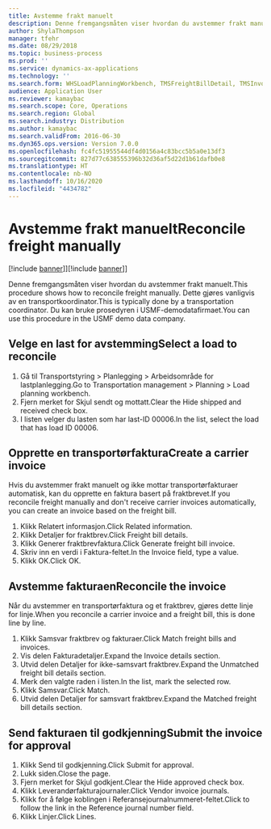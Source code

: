 ```yaml
---
title: Avstemme frakt manuelt
description: Denne fremgangsmåten viser hvordan du avstemmer frakt manuelt.
author: ShylaThompson
manager: tfehr
ms.date: 08/29/2018
ms.topic: business-process
ms.prod: ''
ms.service: dynamics-ax-applications
ms.technology: ''
ms.search.form: WHSLoadPlanningWorkbench, TMSFreightBillDetail, TMSInvoiceTable, TMSFreightBillInvoiceReconcile, TMSInvoiceJournal, LedgerJournalTable, LedgerJournalTransDaily, TMSFBDetailReconcile
audience: Application User
ms.reviewer: kamaybac
ms.search.scope: Core, Operations
ms.search.region: Global
ms.search.industry: Distribution
ms.author: kamaybac
ms.search.validFrom: 2016-06-30
ms.dyn365.ops.version: Version 7.0.0
ms.openlocfilehash: fc4fc51955544df4d0156a4c83bcc5b5a0e13df3
ms.sourcegitcommit: 827d77c638555396b32d36af5d22d1b61dafb0e8
ms.translationtype: HT
ms.contentlocale: nb-NO
ms.lasthandoff: 10/16/2020
ms.locfileid: "4434782"
---
```

# <a name="reconcile-freight-manually"></a><span data-ttu-id="e7d21-103">Avstemme frakt manuelt</span><span class="sxs-lookup"><span data-stu-id="e7d21-103">Reconcile freight manually</span></span>

<span data-ttu-id="e7d21-104">[!include [banner](../../includes/banner.md)]]</span><span class="sxs-lookup"><span data-stu-id="e7d21-104">[!include [banner](../../includes/banner.md)]]</span></span>

<span data-ttu-id="e7d21-105">Denne fremgangsmåten viser hvordan du avstemmer frakt manuelt.</span><span class="sxs-lookup"><span data-stu-id="e7d21-105">This procedure shows how to reconcile freight manually.</span></span> <span data-ttu-id="e7d21-106">Dette gjøres vanligvis av en transportkoordinator.</span><span class="sxs-lookup"><span data-stu-id="e7d21-106">This is typically done by a transportation coordinator.</span></span> <span data-ttu-id="e7d21-107">Du kan bruke prosedyren i USMF-demodatafirmaet.</span><span class="sxs-lookup"><span data-stu-id="e7d21-107">You can use this procedure in the USMF demo data company.</span></span>


## <a name="select-a-load-to-reconcile"></a><span data-ttu-id="e7d21-108">Velge en last for avstemming</span><span class="sxs-lookup"><span data-stu-id="e7d21-108">Select a load to reconcile</span></span>
1. <span data-ttu-id="e7d21-109">Gå til Transportstyring > Planlegging > Arbeidsområde for lastplanlegging.</span><span class="sxs-lookup"><span data-stu-id="e7d21-109">Go to Transportation management > Planning > Load planning workbench.</span></span>
2. <span data-ttu-id="e7d21-110">Fjern merket for Skjul sendt og mottatt.</span><span class="sxs-lookup"><span data-stu-id="e7d21-110">Clear the Hide shipped and received check box.</span></span> 
3. <span data-ttu-id="e7d21-111">I listen velger du lasten som har last-ID 00006.</span><span class="sxs-lookup"><span data-stu-id="e7d21-111">In the list, select the load that has load ID 00006.</span></span>

## <a name="create-a-carrier-invoice"></a><span data-ttu-id="e7d21-112">Opprette en transportørfaktura</span><span class="sxs-lookup"><span data-stu-id="e7d21-112">Create a carrier invoice</span></span>
<span data-ttu-id="e7d21-113">Hvis du avstemmer frakt manuelt og ikke mottar transportørfakturaer automatisk, kan du opprette en faktura basert på fraktbrevet.</span><span class="sxs-lookup"><span data-stu-id="e7d21-113">If you reconcile freight manually and don't receive carrier invoices automatically, you can create an invoice based on the freight bill.</span></span>  
1. <span data-ttu-id="e7d21-114">Klikk Relatert informasjon.</span><span class="sxs-lookup"><span data-stu-id="e7d21-114">Click Related information.</span></span>
2. <span data-ttu-id="e7d21-115">Klikk Detaljer for fraktbrev.</span><span class="sxs-lookup"><span data-stu-id="e7d21-115">Click Freight bill details.</span></span>
3. <span data-ttu-id="e7d21-116">Klikk Generer fraktbrevfaktura.</span><span class="sxs-lookup"><span data-stu-id="e7d21-116">Click Generate freight bill invoice.</span></span>
4. <span data-ttu-id="e7d21-117">Skriv inn en verdi i Faktura-feltet.</span><span class="sxs-lookup"><span data-stu-id="e7d21-117">In the Invoice field, type a value.</span></span>
5. <span data-ttu-id="e7d21-118">Klikk OK.</span><span class="sxs-lookup"><span data-stu-id="e7d21-118">Click OK.</span></span>

## <a name="reconcile-the-invoice"></a><span data-ttu-id="e7d21-119">Avstemme fakturaen</span><span class="sxs-lookup"><span data-stu-id="e7d21-119">Reconcile the invoice</span></span>
<span data-ttu-id="e7d21-120">Når du avstemmer en transportørfaktura og et fraktbrev, gjøres dette linje for linje.</span><span class="sxs-lookup"><span data-stu-id="e7d21-120">When you reconcile a carrier invoice and a freight bill, this is done line by line.</span></span>  
1. <span data-ttu-id="e7d21-121">Klikk Samsvar fraktbrev og fakturaer.</span><span class="sxs-lookup"><span data-stu-id="e7d21-121">Click Match freight bills and invoices.</span></span>
2. <span data-ttu-id="e7d21-122">Vis delen Fakturadetaljer.</span><span class="sxs-lookup"><span data-stu-id="e7d21-122">Expand the Invoice details section.</span></span>
3. <span data-ttu-id="e7d21-123">Utvid delen Detaljer for ikke-samsvart fraktbrev.</span><span class="sxs-lookup"><span data-stu-id="e7d21-123">Expand the Unmatched freight bill details section.</span></span>
4. <span data-ttu-id="e7d21-124">Merk den valgte raden i listen.</span><span class="sxs-lookup"><span data-stu-id="e7d21-124">In the list, mark the selected row.</span></span>
5. <span data-ttu-id="e7d21-125">Klikk Samsvar.</span><span class="sxs-lookup"><span data-stu-id="e7d21-125">Click Match.</span></span>
6. <span data-ttu-id="e7d21-126">Utvid delen Detaljer for samsvart fraktbrev.</span><span class="sxs-lookup"><span data-stu-id="e7d21-126">Expand the Matched freight bill details section.</span></span>

## <a name="submit-the-invoice-for-approval"></a><span data-ttu-id="e7d21-127">Send fakturaen til godkjenning</span><span class="sxs-lookup"><span data-stu-id="e7d21-127">Submit the invoice for approval</span></span>
1. <span data-ttu-id="e7d21-128">Klikk Send til godkjenning.</span><span class="sxs-lookup"><span data-stu-id="e7d21-128">Click Submit for approval.</span></span>
2. <span data-ttu-id="e7d21-129">Lukk siden.</span><span class="sxs-lookup"><span data-stu-id="e7d21-129">Close the page.</span></span>
3. <span data-ttu-id="e7d21-130">Fjern merket for Skjul godkjent.</span><span class="sxs-lookup"><span data-stu-id="e7d21-130">Clear the Hide approved check box.</span></span> 
4. <span data-ttu-id="e7d21-131">Klikk Leverandørfakturajournaler.</span><span class="sxs-lookup"><span data-stu-id="e7d21-131">Click Vendor invoice journals.</span></span>
5. <span data-ttu-id="e7d21-132">Klikk for å følge koblingen i Referansejournalnummeret-feltet.</span><span class="sxs-lookup"><span data-stu-id="e7d21-132">Click to follow the link in the Reference journal number field.</span></span>
6. <span data-ttu-id="e7d21-133">Klikk Linjer.</span><span class="sxs-lookup"><span data-stu-id="e7d21-133">Click Lines.</span></span>

